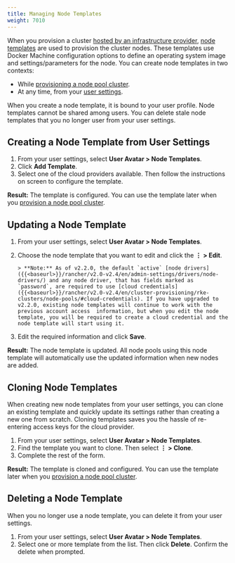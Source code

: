 ```yaml
---
title: Managing Node Templates
weight: 7010
---
```


When you provision a cluster [hosted by an infrastructure provider]({{<baseurl>}}/rancher/v2.0-v2.4/en/cluster-provisioning/rke-clusters/node-pools), [node templates]({{<baseurl>}}/rancher/v2.0-v2.4/en/cluster-provisioning/rke-clusters/node-pools/#node-templates) are used to provision the cluster nodes. These templates use Docker Machine configuration options to define an operating system image and settings/parameters for the node. You can create node templates in two contexts:

- While [provisioning a node pool cluster]({{<baseurl>}}/rancher/v2.0-v2.4/en/cluster-provisioning/rke-clusters/node-pools).
- At any time, from your [user settings](#creating-a-node-template-from-user-settings).

When you create a node template, it is bound to your user profile. Node templates cannot be shared among users. You can delete stale node templates that you no longer user from your user settings.

## Creating a Node Template from User Settings

1. From your user settings, select **User Avatar > Node Templates**.
1. Click **Add Template**.
1. Select one of the cloud providers available. Then follow the instructions on screen to configure the template.

**Result:** The template is configured. You can use the template later when you [provision a node pool cluster]({{<baseurl>}}/rancher/v2.0-v2.4/en/cluster-provisioning/rke-clusters/node-pools).

## Updating a Node Template

1. From your user settings, select **User Avatar > Node Templates**.
1. Choose the node template that you want to edit and click the **&#8942; > Edit**.

	   > **Note:** As of v2.2.0, the default `active` [node drivers]({{<baseurl>}}/rancher/v2.0-v2.4/en/admin-settings/drivers/node-drivers/) and any node driver, that has fields marked as `password`, are required to use [cloud credentials]({{<baseurl>}}/rancher/v2.0-v2.4/en/cluster-provisioning/rke-clusters/node-pools/#cloud-credentials). If you have upgraded to v2.2.0, existing node templates will continue to work with the previous account access  information, but when you edit the node template, you will be required to create a cloud credential and the node template will start using it.

1. Edit the required information and click **Save**.

**Result:** The node template is updated. All node pools using this node template will automatically use the updated information when new nodes are added.

## Cloning Node Templates

When creating new node templates from your user settings, you can clone an existing template and quickly update its settings rather than creating a new one from scratch. Cloning templates saves you the hassle of re-entering access keys for the cloud provider.

1. From your user settings, select **User Avatar > Node Templates**.
1. Find the template you want to clone. Then select **&#8942; > Clone**.
1. Complete the rest of the form.

**Result:** The template is cloned and configured. You can use the template later when you [provision a node pool cluster]({{<baseurl>}}/rancher/v2.0-v2.4/en/cluster-provisioning/rke-clusters/node-pools).

## Deleting a Node Template

When you no longer use a node template, you can delete it from your user settings.

1. From your user settings, select **User Avatar > Node Templates**.
1. Select one or more template from the list. Then click **Delete**. Confirm the delete when prompted.
